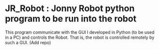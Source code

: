# JR_Robot : Jonny Robot python program to be run into the robot
This program communicate with the GUI I developed in Python (to be used in a PC) and controls the Robot. 
That is, the robot is controlled remotely by such a GUI. (Add repo)
